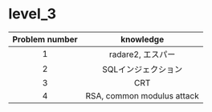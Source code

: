# level_3
| Problem number | knowledge |
|:--------------:|:---------:|
|1 | radare2, エスパー |
|2 | SQLインジェクション |
|3 | CRT |
|4 | RSA, common modulus attack |
